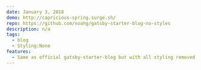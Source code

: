 ```yaml
---
date: January 3, 2018
demo: http://capricious-spring.surge.sh/
repo: https://github.com/noahg/gatsby-starter-blog-no-styles
description: n/a
tags:
  - blog
  - Styling:None
features:
  - Same as official gatsby-starter-blog but with all styling removed
---
```

